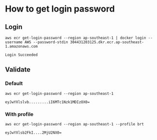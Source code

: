# How to get login password

## Login
```
aws ecr get-login-password --region ap-southeast-1 | docker login --username AWS --password-stdin 304431203125.dkr.ecr.ap-southeast-1.amazonaws.com
```
```
Login Succeeded
```


## Validate
### Default
```
aws ecr get-login-password --region ap-southeast-1
```
```
eyJwYXlslvb.........iI6MTc1Nzk1MDIzOX0=
```

### With profile
```
aws ecr get-login-password --region ap-southeast-1 --profile brt
```
```
eyJwYXlsb2FkI....2MjU2NX0=
```
